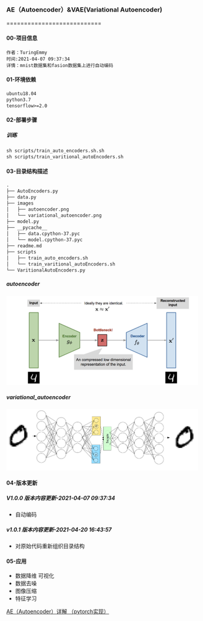 ### AE（Autoencoder）&VAE(Variational Autoencoder) 

===========================
#### 00-项目信息
```
作者：TuringEmmy
时间:2021-04-07 09:37:34
详情：mnist数据集和fasion数据集上进行自动编码
```
#### 01-环境依赖
```
ubuntu18.04
python3.7
tensorflow>=2.0
```
#### 02-部署步骤
##### 训练
```
sh scripts/train_auto_encoders.sh.sh
sh scripts/train_varitional_autoEncoders.sh

```


#### 03-目录结构描述
```
.
├── AutoEncoders.py
├── data.py
├── images
│   ├── autoencoder.png
│   └── variational_autoencoder.png
├── model.py
├── __pycache__
│   ├── data.cpython-37.pyc
│   └── model.cpython-37.pyc
├── readme.md
├── scripts
│   ├── train_auto_encoders.sh
│   └── train_varitional_autoEncoders.sh
└── VaritionalAutoEncoders.py

```
##### autoencoder
![](images/autoencoder.png)
##### variational_autoencoder
![](images/variational_autoencoder.png)
#### 04-版本更新
##### V1.0.0 版本内容更新-2021-04-07 09:37:34
- 自动编码
##### v1.0.1  版本内容更新-2021-04-20 16:43:57
- 对原始代码重新组织目录结构

#### 05-应用
- 数据降维 可视化
- 数据去噪
- 图像压缩
- 特征学习

[AE（Autoencoder）详解 （pytorch实现）](https://blog.csdn.net/z_feng12489/article/details/88851163)